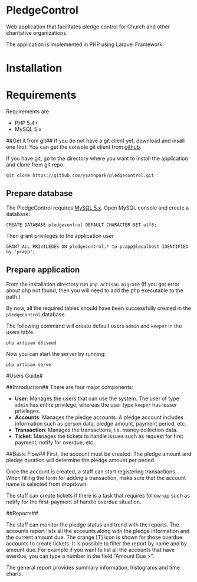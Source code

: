 PledgeControl
=============
Web application that facilitates pledge control for Church and other charitative organizations.

The application is implemented in PHP using Laravel Framework.

# Installation #

# Requirements #
Requirements are:
- PHP 5.4+
- MySQL 5.x


##Get it from git##
If you do not have a git client yet, download and insall one first. You can get the console git client from [github][1].

If you have git, go to the directory where you want to install the application and clone from git repo.

  `git clone https://github.com/ysahnpark/pledgecontrol.git`

## Prepare database ##
The PledgeControl requires [MySQL 5.x][2].
Open MySQL console and create a database:

  `CREATE DATABASE pledgecontrol DEFAULT CHARACTER SET utf8;`

Then grant privileges to the application user

  `GRANT ALL PRIVILEGES ON pledgecontrol.* to pcapp@localhost IDENTIFIED by 'pcapp';`

## Prepare application ##
From the installation directory run
`php artisan migrate`
(If you get error about php not found, then you will need to add the php executable to the path.)

By now, all the required tables should have been successfully created in the `pledgecontrol` database.

The following command will create default users `admin` and `keeper` in the users table.

  `php artisan db:seed`

Now you can start the server by running:

  `php artisan serve`


  [1]: http://git-scm.com/downloads
  [2]: http://www.mysql.com/
  

#Users Guide#

##Introduction##
There are four major components: 
- **User**: Manages the users that can use the system. The user of type `admin` has entire privilege, whereas the user type `keeper` has lesser privileges.
- **Accounts**: Manages the pledge accounts. A pledge account includes information such as person data, pledge amount, payment period,  etc.
- **Transaction**: Manages the transactions, i.e. money collection data.
- **Ticket**: Manages the tickets to handle issues such as request for first payment, notify for overdue, etc.

##Basic Flow##
First, the account must be created. The pledge amount and pledge duration will determine the pledge amount per period.

Once the account is created, a staff can start registering transactions. When filling the form for adding a transaction, make sure that the account name is selected from dropdown.

The staff can create tickets if there is a task that requires follow-up such as notify for the first-payment of handle overdue situation.

##Reports##

The staff can monitor the pledge status and trend with the reports.
The accounts report lists all the accounts along with the pledge information and the current amount due. The orange [T] icon is shown for those overdue accounts to create tickets.
It is possible to filter the report by name and by amount due. For example if you want to list all the accounts that have overdue, you can type a number in the field "Amount Due >".

The general report provides summary information, histograms and time charts.